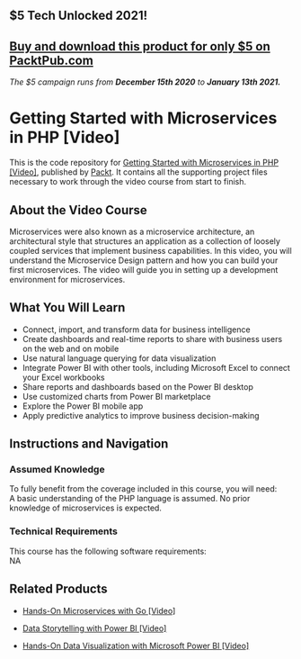 ## $5 Tech Unlocked 2021!
[Buy and download this product for only $5 on PacktPub.com](https://www.packtpub.com/)
-----
*The $5 campaign         runs from __December 15th 2020__ to __January 13th 2021.__*

# Getting Started with Microservices in PHP [Video]
This is the code repository for [Getting Started with Microservices in PHP [Video]](https://www.packtpub.com/application-development/getting-started-microservices-php-video?utm_source=github&utm_medium=repository&utm_campaign=9781788295017), published by [Packt](https://www.packtpub.com/?utm_source=github). It contains all the supporting project files necessary to work through the video course from start to finish.
## About the Video Course
Microservices were also known as a microservice architecture, an architectural style that structures an application as a collection of loosely coupled services that implement business capabilities. In this video, you will understand the Microservice Design pattern and how you can build your first microservices. The video will guide you in setting up a development environment for microservices.

<H2>What You Will Learn</H2>
<DIV class=book-info-will-learn-text>
<UL>
<LI>Connect, import, and transform data for business intelligence 
<LI>Create dashboards and real-time reports to share with business users on the web and on mobile 
<LI>Use natural language querying for data visualization 
<LI>Integrate Power BI with other tools, including Microsoft Excel to connect your Excel workbooks 
<LI>Share reports and dashboards based on the Power BI desktop 
<LI>Use customized charts from Power BI marketplace 
<LI>Explore the Power BI mobile app 
<LI>Apply predictive analytics to improve business decision-making </LI></UL></DIV>

## Instructions and Navigation
### Assumed Knowledge
To fully benefit from the coverage included in this course, you will need:<br/>
A basic understanding of the PHP language is assumed. No prior knowledge of microservices is expected.
### Technical Requirements
This course has the following software requirements:<br/>
NA

## Related Products
* [Hands-On Microservices with Go [Video]](https://www.packtpub.com/application-development/hands-microservices-go-video?utm_source=github&utm_medium=repository&utm_campaign=9781788993999)

* [Data Storytelling with Power BI [Video]](https://www.packtpub.com/big-data-and-business-intelligence/data-storytelling-power-bi-video?utm_source=github&utm_medium=repository&utm_campaign=9781789959475)

* [Hands-On Data Visualization with Microsoft Power BI [Video]](https://www.packtpub.com/big-data-and-business-intelligence/hands-data-visualization-microsoft-power-bi-video?utm_source=github&utm_medium=repository&utm_campaign=9781789805185)

